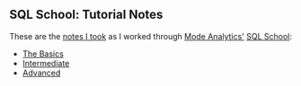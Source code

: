 ## SQL School: Tutorial Notes


These are the [notes I took](Course_Notes.md) as I worked through [Mode Analytics'](https://modeanalytics.com/)
[SQL School](https://sqlschool.modeanalytics.com/):  

* [The Basics](Lecture_Notes/basics.md)
* [Intermediate](Lecture_Notes/intermediate.md)
* [Advanced](Lecture_Notes/advanced.md)

